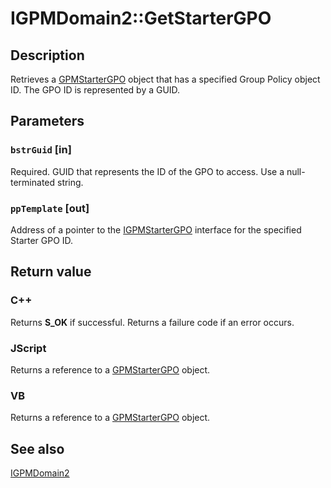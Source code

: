 # IGPMDomain2::GetStarterGPO

## Description

Retrieves a
[GPMStarterGPO](https://learn.microsoft.com/previous-versions/windows/desktop/api/gpmgmt/nn-gpmgmt-igpmstartergpo) object that has a specified Group Policy object ID. The GPO ID is represented by a GUID.

## Parameters

### `bstrGuid` [in]

Required. GUID that represents the ID of the GPO to access. Use a null-terminated string.

### `ppTemplate` [out]

Address of a pointer to the
[IGPMStarterGPO](https://learn.microsoft.com/previous-versions/windows/desktop/api/gpmgmt/nn-gpmgmt-igpmstartergpo) interface for the specified Starter GPO ID.

## Return value

### C++

Returns **S_OK** if successful. Returns a failure code if an error occurs.

### JScript

Returns a reference to a [GPMStarterGPO](https://learn.microsoft.com/previous-versions/windows/desktop/api/gpmgmt/nn-gpmgmt-igpmstartergpo) object.

### VB

Returns a reference to a [GPMStarterGPO](https://learn.microsoft.com/previous-versions/windows/desktop/api/gpmgmt/nn-gpmgmt-igpmstartergpo) object.

## See also

[IGPMDomain2](https://learn.microsoft.com/previous-versions/windows/desktop/api/gpmgmt/nn-gpmgmt-igpmdomain2)